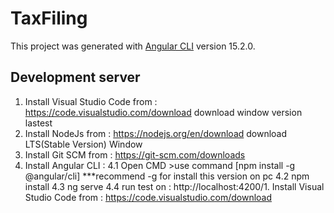 # TaxFiling

This project was generated with [Angular CLI](https://github.com/angular/angular-cli) version 15.2.0.

## Development server

1. Install Visual Studio Code from : https://code.visualstudio.com/download download window version lastest
2. Install NodeJs from : https://nodejs.org/en/download download LTS(Stable Version) Window
3. Install Git SCM from : https://git-scm.com/downloads 
4. Install Angular CLI : 
4.1 Open CMD >use command [npm install -g @angular/cli] ***recommend -g for install this version on pc
4.2 npm install
4.3 ng serve
4.4 run test on : http://localhost:4200/1. Install Visual Studio Code from : https://code.visualstudio.com/download



